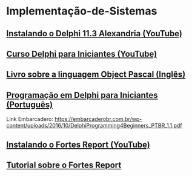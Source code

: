 # Implementação-de-Sistemas

## [Instalando o Delphi 11.3 Alexandria (YouTube)](https://www.youtube.com/watch?v=k9a8QxqGaHE) 

## [Curso Delphi para Iniciantes (YouTube)](https://www.youtube.com/playlist?list=PLVetaKmuPN9_gBPcyRZ7YinNXsNPSfrwY)

## [Livro sobre a linguagem Object Pascal (Inglês)](https://github.com/gustavowillam/Implementacao-de-Sistemas/blob/main/materiais/ObjectPascalHandbook_PrintVersion2_WithCover.pdf)

## [Programação em Delphi para Iniciantes (Português)](https://github.com/gustavowillam/Implementacao-de-Sistemas/blob/main/materiais/DelphiProgramming4Beginners_PTBR_1.1.pdf)
Link Embarcadero: https://embarcaderobr.com.br/wp-content/uploads/2016/10/DelphiProgramming4Beginners_PTBR_1.1.pdf

## [Instalando o Fortes Report (YouTube)](https://www.youtube.com/watch?v=WdOgM-ahsYE) 

## [Tutorial sobre o Fortes Report](https://github.com/gustavowillam/Implementacao-de-Sistemas/blob/main/materiais/Fortes_Report%20Tutorial.pdf)



